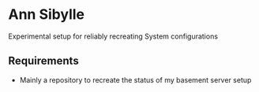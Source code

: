 # Ann Sibylle

Experimental setup for reliably recreating System configurations


## Requirements
 - Mainly a repository to recreate the status of my basement server setup
